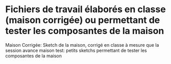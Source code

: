 # Fichiers de travail élaborés en classe (maison corrigée) ou permettant de tester les composantes de la maison

Maison Corrigée: Sketch de la maison, corrigé en classe à mesure que la session avance
maison test: petits sketchs permettant de tester les composantes de la maison
